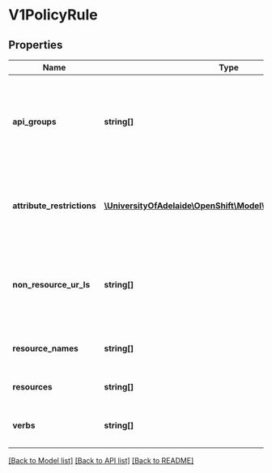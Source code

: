 # V1PolicyRule

## Properties
Name | Type | Description | Notes
------------ | ------------- | ------------- | -------------
**api_groups** | **string[]** | APIGroups is the name of the APIGroup that contains the resources.  If this field is empty, then both kubernetes and origin API groups are assumed. That means that if an action is requested against one of the enumerated resources in either the kubernetes or the origin API group, the request will be allowed | 
**attribute_restrictions** | [**\UniversityOfAdelaide\OpenShift\Model\RuntimeRawExtension**](RuntimeRawExtension.md) | AttributeRestrictions will vary depending on what the Authorizer/AuthorizationAttributeBuilder pair supports. If the Authorizer does not recognize how to handle the AttributeRestrictions, the Authorizer should report an error. | [optional] 
**non_resource_ur_ls** | **string[]** | NonResourceURLsSlice is a set of partial urls that a user should have access to.  *s are allowed, but only as the full, final step in the path This name is intentionally different than the internal type so that the DefaultConvert works nicely and because the ordering may be different. | [optional] 
**resource_names** | **string[]** | ResourceNames is an optional white list of names that the rule applies to.  An empty set means that everything is allowed. | [optional] 
**resources** | **string[]** | Resources is a list of resources this rule applies to.  ResourceAll represents all resources. | 
**verbs** | **string[]** | Verbs is a list of Verbs that apply to ALL the ResourceKinds and AttributeRestrictions contained in this rule.  VerbAll represents all kinds. | 

[[Back to Model list]](../README.md#documentation-for-models) [[Back to API list]](../README.md#documentation-for-api-endpoints) [[Back to README]](../README.md)


